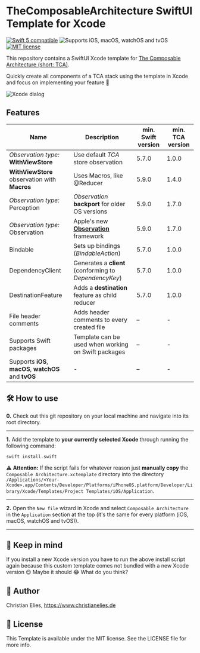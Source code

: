 # TheComposableArchitecture SwiftUI Template for Xcode

<a href="https://developer.apple.com/swift"><img src="https://img.shields.io/badge/swift5-compatible-orange.svg?longCache=true&style=flat-square" alt="Swift 5 compatible"/></a>
<img src="https://img.shields.io/badge/platforms-iOS|%20macOS%20|%20watchOS%20|%20tvOS-lightgray.svg?longCache=true&style=flat-square" alt="Supports iOS, macOS, watchOS and tvOS"/>
<a href="https://en.wikipedia.org/wiki/MIT_License"><img src="https://img.shields.io/badge/license-MIT-lightgray.svg?longCache=true&style=flat-square" alt="MIT license"/></a>

This repository contains a SwiftUI Xcode template for [The Composable Architecture (short: TCA)](https://github.com/pointfreeco/swift-composable-architecture).

Quickly create all components of a TCA stack using the template in Xcode and focus on implementing your feature 🚀

![Xcode dialog](https://github.com/crelies/TheComposableArchitecture-Xcode-Template/blob/feature/1.7.x/xcode-dialog.png)

## Features

| Name | Description | min. Swift version | min. TCA version |
| ------------ | ------------------- | ------------------ | ---------------- |
| *Observation type:* **WithViewStore** | Use default *TCA* store observation | 5.7.0 | 1.0.0 |
| **WithViewStore** observation with **Macros**  | Uses Macros, like @Reducer | 5.9.0 | 1.4.0 |
| *Observation type:* Perception | *Observation* **backport** for older OS versions | 5.9.0 | 1.7.0 |
| *Observation type:* Observation | Apple's new [**Observation**](https://developer.apple.com/documentation/observation) framework | 5.9.0 | 1.7.0 |
| Bindable | Sets up bindings (*BindableAction*) | 5.7.0 | 1.0.0 |
| DependencyClient | Generates a **client** (conforming to *DependencyKey*) | 5.7.0 | 1.0.0 |
| DestinationFeature | Adds a **destination** feature as child reducer | 5.7.0 | 1.0.0 |
| File header comments | Adds header comments to every created file | – | - |
| Supports Swift packages | Template can be used when working on Swift packages | – | - |
| Supports **iOS**, **macOS**, **watchOS** and **tvOS** | - | – | - |

## 🛠 How to use

**0.** Check out this git repository on your local machine and navigate into its root directory.

---

**1.** Add the template to **your currently selected Xcode** through running the following command:

```swift install.swift```

⚠️ **Attention:** If the script fails for whatever reason just **manually copy** the `Composable Architecture.xctemplate` directory into
the directory `/Applications/<Your-Xcode>.app/Contents/Developer/Platforms/iPhoneOS.platform/Developer/Library/Xcode/Templates/Project Templates/iOS/Application`.

---

**2.** Open the `New file` wizard in Xcode and select `Composable Architecture` in the `Application` section at the top (it's the same for every platform (iOS, macOS, watchOS and tvOS)).

---

## 🤔 Keep in mind

If you install a new Xcode version you have to run the above install script again because this custom template comes not bundled with a new Xcode version 😉 Maybe it should 😂 What do you think?

## 🤖 Author

Christian Elies, https://www.christianelies.de

## 📄 License

This Template is available under the MIT license. See the LICENSE file for more info.